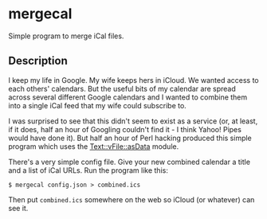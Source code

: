 # mergecal

Simple program to merge iCal files.

## Description

I keep my life in Google. My wife keeps hers in iCloud. We wanted access
to each others' calendars. But the useful bits of my calendar are spread
across several different Google calendars and I wanted to combine them
into a single iCal feed that my wife could subscribe to.

I was surprised to see that this didn't seem to exist as a service (or,
at least, if it does, half an hour of Googling couldn't find it - I think
Yahoo! Pipes would have done it). But half an hour of Perl hacking produced
this simple program which uses the
[Text::vFile::asData](https://metacpan.org/release/Text-vFile-asData)
module.

There's a very simple config file. Give your new combined calendar a title
and a list of iCal URLs. Run the program like this:

    $ mergecal config.json > combined.ics

Then put `combined.ics` somewhere on the web so iCloud (or whatever) can
see it.
